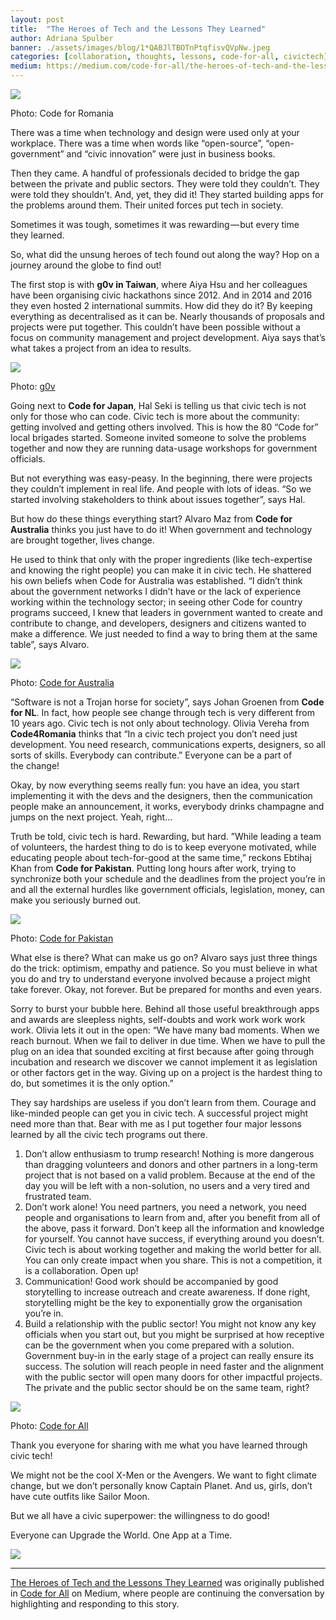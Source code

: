 ```yaml
---
layout: post
title:  "The Heroes of Tech and the Lessons They Learned"
author: Adriana Spulber
banner: ./assets/images/blog/1*QABJlTBOTnPtqfisvQVpNw.jpeg
categories: [collaboration, thoughts, lessons, code-for-all, civictech]
medium: https://medium.com/code-for-all/the-heroes-of-tech-and-the-lessons-they-learned-6755a03fcbc5?source=rss----77bd73f07099--civictech
---
```


![](https://cdn-images-1.medium.com/max/1024/1*QABJlTBOTnPtqfisvQVpNw.jpeg)

Photo: Code for Romania

There was a time when technology and design were used only at your workplace. There was a time when words like “open-source”, “open-government” and “civic innovation” were just in business books.

Then they came. A handful of professionals decided to bridge the gap between the private and public sectors. They were told they couldn’t. They were told they shouldn’t. And, yet, they did it! They started building apps for the problems around them. Their united forces put tech in society.

Sometimes it was tough, sometimes it was rewarding — but every time they learned.

So, what did the unsung heroes of tech found out along the way? Hop on a journey around the globe to find out!

The first stop is with **g0v in Taiwan**, where Aiya Hsu and her colleagues have been organising civic hackathons since 2012. And in 2014 and 2016 they even hosted 2 international summits. How did they do it? By keeping everything as decentralised as it can be. Nearly thousands of proposals and projects were put together. This couldn’t have been possible without a focus on community management and project development. Aiya says that’s what takes a project from an idea to results.

![](https://cdn-images-1.medium.com/max/1024/0*W7wr5g5emVPdqhS8.jpg)

Photo: [g0v](https://hack.g0v.tw/)

Going next to **Code for Japan**, Hal Seki is telling us that civic tech is not only for those who can code. Civic tech is more about the community: getting involved and getting others involved. This is how the 80 “Code for” local brigades started. Someone invited someone to solve the problems together and now they are running data-usage workshops for government officials.

But not everything was easy-peasy. In the beginning, there were projects they couldn’t implement in real life. And people with lots of ideas. “So we started involving stakeholders to think about issues together”, says Hal.

But how do these things everything start? Alvaro Maz from **Code for Australia** thinks you just have to do it! When government and technology are brought together, lives change.

He used to think that only with the proper ingredients (like tech-expertise and knowing the right people) you can make it in civic tech. He shattered his own beliefs when Code for Australia was established. “I didn’t think about the government networks I didn’t have or the lack of experience working within the technology sector; in seeing other Code for country programs succeed, I knew that leaders in government wanted to create and contribute to change, and developers, designers and citizens wanted to make a difference. We just needed to find a way to bring them at the same table”, says Alvaro.

![](https://cdn-images-1.medium.com/max/1024/0*hP7fKn0GT3TAMS12.jpg)

Photo: [Code for Australia](https://twitter.com/CodeforAus/status/989650746592280577)

“Software is not a Trojan horse for society”, says Johan Groenen from **Code for NL**. In fact, how people see change through tech is very different from 10 years ago. Civic tech is not only about technology. Olivia Vereha from **Code4Romania** thinks that “In a civic tech project you don’t need just development. You need research, communications experts, designers, so all sorts of skills. Everybody can contribute.” Everyone can be a part of the change!

Okay, by now everything seems really fun: you have an idea, you start implementing it with the devs and the designers, then the communication people make an announcement, it works, everybody drinks champagne and jumps on the next project. Yeah, right…

Truth be told, civic tech is hard. Rewarding, but hard. ”While leading a team of volunteers, the hardest thing to do is to keep everyone motivated, while educating people about tech-for-good at the same time,” reckons Ebtihaj Khan from **Code for Pakistan**. Putting long hours after work, trying to synchronize both your schedule and the deadlines from the project you’re in and all the external hurdles like government officials, legislation, money, can make you seriously burned out.

![](https://cdn-images-1.medium.com/max/1024/0*2TjwgEfPINkSHAeo.jpg)

Photo: [Code for Pakistan](https://twitter.com/CodeforPakistan/status/1046754065621880832)

What else is there? What can make us go on? Alvaro says just three things do the trick: optimism, empathy and patience. So you must believe in what you do and try to understand everyone involved because a project might take forever. Okay, not forever. But be prepared for months and even years.

Sorry to burst your bubble here. Behind all those useful breakthrough apps and awards are sleepless nights, self-doubts and work work work work work. Olivia lets it out in the open: “We have many bad moments. When we reach burnout. When we fail to deliver in due time. When we have to pull the plug on an idea that sounded exciting at first because after going through incubation and research we discover we cannot implement it as legislation or other factors get in the way. Giving up on a project is the hardest thing to do, but sometimes it is the only option.”

They say hardships are useless if you don’t learn from them. Courage and like-minded people can get you in civic tech. A successful project might need more than that. Bear with me as I put together four major lessons learned by all the civic tech programs out there.

1.  Don’t allow enthusiasm to trump research! Nothing is more dangerous than dragging volunteers and donors and other partners in a long-term project that is not based on a valid problem. Because at the end of the day you will be left with a non-solution, no users and a very tired and frustrated team.
2.  Don’t work alone! You need partners, you need a network, you need people and organisations to learn from and, after you benefit from all of the above, pass it forward. Don’t keep all the information and knowledge for yourself. You cannot have success, if everything around you doesn’t. Civic tech is about working together and making the world better for all. You can only create impact when you share. This is not a competition, it is a collaboration. Open up!
3.  Communication! Good work should be accompanied by good storytelling to increase outreach and create awareness. If done right, storytelling might be the key to exponentially grow the organisation you’re in.
4.  Build a relationship with the public sector! You might not know any key officials when you start out, but you might be surprised at how receptive can be the government when you come prepared with a solution. Government buy-in in the early stage of a project can really ensure its success. The solution will reach people in need faster and the alignment with the public sector will open many doors for other impactful projects. The private and the public sector should be on the same team, right?

![](https://cdn-images-1.medium.com/max/1024/1*SmDPk2DDYZgCDjbfeAtBLQ.jpeg)

Photo: [Code for All](https://medium.com/code-for-all/how-to-build-a-civic-tech-community-d528b9eba8ae)

Thank you everyone for sharing with me what you have learned through civic tech!

We might not be the cool X-Men or the Avengers. We want to fight climate change, but we don’t personally know Captain Planet. And us, girls, don’t have cute outfits like Sailor Moon.

But we all have a civic superpower: the willingness to do good!

Everyone can Upgrade the World. One App at a Time.

![](https://medium.com/_/stat?event=post.clientViewed&referrerSource=full_rss&postId=6755a03fcbc5)

* * *

[The Heroes of Tech and the Lessons They Learned](https://medium.com/code-for-all/the-heroes-of-tech-and-the-lessons-they-learned-6755a03fcbc5) was originally published in [Code for All](https://medium.com/code-for-all) on Medium, where people are continuing the conversation by highlighting and responding to this story.